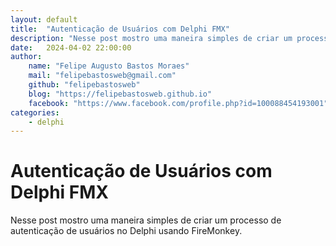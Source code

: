 ```yaml
---
layout: default
title:  "Autenticação de Usuários com Delphi FMX"
description: "Nesse post mostro uma maneira simples de criar um processo de autenticação de usuários no Delphi usando FireMonkey."
date:   2024-04-02 22:00:00
author: 
    name: "Felipe Augusto Bastos Moraes"
    mail: "felipebastosweb@gmail.com"
    github: "felipebastosweb"
    blog: "https://felipebastosweb.github.io"
    facebook: "https://www.facebook.com/profile.php?id=100088454193001"
categories: 
    - delphi
---
```


# Autenticação de Usuários com Delphi FMX

Nesse post mostro uma maneira simples de criar um processo de autenticação de usuários no Delphi usando FireMonkey.

